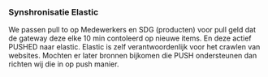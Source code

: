 ### Synshronisatie Elastic
We passen pull to op Medewerkers en SDG (producten) voor pull geld dat de gateway deze elke 10 min contoleerd op nieuwe items. En deze actief PUSHED naar elastic. Elastic is zelf verantwoordenlijk voor het crawlen van websites. Mochten er later bronnen bijkomen die PUSH ondersteunen dan richten wij die in op push manier.



